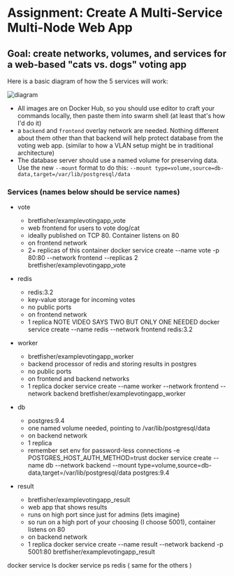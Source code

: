# Assignment: Create A Multi-Service Multi-Node Web App

## Goal: create networks, volumes, and services for a web-based "cats vs. dogs" voting app

Here is a basic diagram of how the 5 services will work:

![diagram](./architecture.png)

- All images are on Docker Hub, so you should use editor to craft your commands locally,
  then paste them into swarm shell (at least that's how I'd do it)
- a `backend` and `frontend` overlay network are needed.
  Nothing different about them other than that backend will help protect database from the voting web app.
  (similar to how a VLAN setup might be in traditional architecture)
- The database server should use a named volume for preserving data.
  Use the new `--mount` format to do this: `--mount type=volume,source=db-data,target=/var/lib/postgresql/data`

### Services (names below should be service names)

- vote
  - bretfisher/examplevotingapp_vote
  - web frontend for users to vote dog/cat
  - ideally published on TCP 80. Container listens on 80
  - on frontend network
  - 2+ replicas of this container
    docker service create --name vote -p 80:80 --network frontend --replicas 2 bretfisher/examplevotingapp_vote
- redis

  - redis:3.2
  - key-value storage for incoming votes
  - no public ports
  - on frontend network
  - 1 replica NOTE VIDEO SAYS TWO BUT ONLY ONE NEEDED
    docker service create --name redis --network frontend redis:3.2

- worker

  - bretfisher/examplevotingapp_worker
  - backend processor of redis and storing results in postgres
  - no public ports
  - on frontend and backend networks
  - 1 replica
    docker service create --name worker --network frontend --network backend bretfisher/examplevotingapp_worker

- db

  - postgres:9.4
  - one named volume needed, pointing to /var/lib/postgresql/data
  - on backend network
  - 1 replica
  - remember set env for password-less connections -e POSTGRES_HOST_AUTH_METHOD=trust
    docker service create --name db --network backend --mount type=volume,source=db-data,target=/var/lib/postgresql/data postgres:9.4

- result
  - bretfisher/examplevotingapp_result
  - web app that shows results
  - runs on high port since just for admins (lets imagine)
  - so run on a high port of your choosing (I choose 5001), container listens on 80
  - on backend network
  - 1 replica
    docker service create --name result --network backend -p 5001:80 bretfisher/examplevotingapp_result

docker service ls
docker service ps redis ( same for the others )
